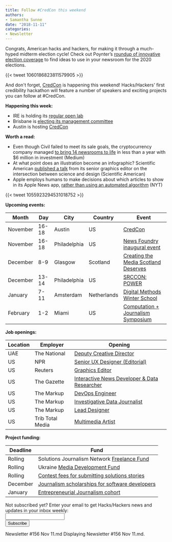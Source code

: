 ```yaml
---
title: Follow #CredCon this weekend
authors: 
- Samantha Sunne
date: "2018-11-11"
categories:
- Newsletter
---
```


Congrats, American hacks and hackers, for making it through a much-hyped midterm election cycle! Check out Poynter’s [roundup of innovative election coverage](https://www.poynter.org/news/midterm-coverage-ideas-worth-borrowing-2020) to find ideas to use in your newsroom for the 2020 elections.

{{< tweet 1060186823811579905 >}}

And don't forget, [CredCon](https://www.credcon.org/) is happening this weekend! Hacks/Hackers' first credibility hackathon will feature a number of speakers and exciting projects you can follow at #CredCon.

**Happening this week:**

* IRE is holding its [regular open lab](https://www.meetup.com/hackshackersIRE/)
* Brisbane is [electing its management committee](https://www.meetup.com/Hacks-Hackers-Brisbane/events/256025909/)
* Austin is hosting [CredCon](https://www.credcon.org/)

**Worth a read:**

* Even though Civil failed to meet its sale goals, the cryptocurrency company managed [to bring 14 newsrooms to life](https://medium.com/s/story/civils-token-sale-totally-failed-yet-their-real-success-has-been-completely-overlooked-15179633de41) in less than a year with $6 million in investment (Medium)
* At what point does an illustration become an infographic? Scientific American [published a talk](https://blogs.scientificamerican.com/sa-visual/visualizing-science-illustration-and-beyond/) from its senior graphics editor on the intersection between science and design (Scientific American)
* Apple employs humans to make decisions about which articles to show in its Apple News app, [rather than using an automated algorithm](https://www.nytimes.com/2018/10/25/technology/apple-news-humans-algorithms.html) (NYT)

{{< tweet 1055923294531018752 >}}

**Upcoming events:**

| Month | Day | City | Country | Event |
| ----- | --- | ---- | ------- | ----- |
November | 16-18 | Austin | US | [CredCon](https://www.credcon.org/)
November | 16-18 | Philadelphia | US | [News Foundry inaugural event](https://newsfoundry.org/)
December | 8-9 | Glasgow | Scotland | [Creating the Media Scotland Deserves](https://www.tickettailor.com/events/theferret/189178/)
December | 13-14 | Philadelphia | US | [SRCCON: POWER](https://power.srccon.org/)
January | 7-11 | Amsterdam | Netherlands | [Digital Methods Winter School](https://wiki.digitalmethods.net/Dmi/WinterSchool2019)
February | 1-2 | Miami | US | [Computation + Journalism Symposium](http://cplusj.org/)

**Job openings:**

| Location | Employer | Opening |
| -------- | -------- | ------- |
UAE | The National | [Deputy Creative Director](https://www.snd.org/jobs/view/deputy-creative-director-3/)
US | NPR | [Senior UX Designer (Editorial)](https://recruiting.ultipro.com/NAT1011NATPR/JobBoard/af823b19-a43b-4cda-b6c2-c06508d84cf6/OpportunityDetail?opportunityId=162673b3-f439-4638-a5d9-da9fddb653ab)
US | Reuters | [Graphics Editor](https://thomsonreuters.wd5.myworkdayjobs.com/External_Career_Site/job/GBR-London-30-South-Colonnade/Graphics-Editor_JREQ112002) 
US | The Gazette | [Interactive News Developer & Data Researcher](https://ire.org/jobs/job/1402/)
US | The Markup | [DevOps Engineer](https://boards.greenhouse.io/themarkup/jobs/4118234002)
US | The Markup | [Investigative Data Journalist](https://boards.greenhouse.io/themarkup/jobs/4118666002)
US | The Markup | [Lead Designer](https://boards.greenhouse.io/themarkup/jobs/4118240002)
US | Trib Total Media | [Multimedia Artist](https://careers.journalists.org/jobs/11668580/multi-media-artist)

**Project funding:**

| Deadline | Fund |
| -------- | ---- |
Rolling | Solutions Journalism Network [Freelance Fund](https://thewholestory.solutionsjournalism.org/now-offering-travel-funds-for-freelancers-857c49f9b395)
Rolling | Ukraine [Media Development Fund](http://ijnet.org/en/opportunities/media-development-grants-available-ukraine)
Rolling | [Contest fees for submitting solutions stories](https://thewholestory.solutionsjournalism.org/submitting-your-solutions-story-to-a-journalism-award-contest-we-can-help-with-the-fees-12b3e3ab6b01?mc_cid=57b074cc10&mc_eid=f9f525b1fd)
December | [Journalism scholarships for software developers](https://medium.com/@richgor/groundbreaking-journalism-scholarship-seeks-two-more-software-developers-693589f5ea62)
January | [Entrepreneurial Journalism cohort](http://bit.ly/ejeducation)

<div id="mc_embed_signup"><form id="mc-embedded-subscribe-form" class="validate" action="//hackshackers.us1.list-manage.com/subscribe/post?u=c56f2e53d5ed6ef87f8aaa75c&amp;id=fb2bc6f10b" method="post" name="mc-embedded-subscribe-form" novalidate="" target="_blank">

<div id="mc_embed_signup_scroll">

<div class="mc-field-group"><label for="mce-EMAIL">Not subscribed yet? Enter your email to get Hacks/Hackers news and updates in your inbox weekly:  </label></div>

<div class="mc-field-group"><input id="mce-EMAIL" class="required email" name="EMAIL" type="email" value="" /></div>

<!-- real people should not fill this in and expect good things - do not remove this or risk form bot signups-->

<div style="position: absolute; left: -5000px;"><input tabindex="-1" name="b_c56f2e53d5ed6ef87f8aaa75c_fb2bc6f10b" type="text" value="" /></div>

<div class="clear"><input id="mc-embedded-subscribe" class="button" name="subscribe" type="submit" value="Subscribe" /></div>

</div>

</form></div>

<!--End mc_embed_signup-->

<meta name="twitter:card" content="summary">

<meta name="twitter:image:src" content="https://hackshackers.com/content-images/about/hackshackers_logomark.png">

Newsletter #156 Nov 11.md
Displaying Newsletter #156 Nov 11.md.
